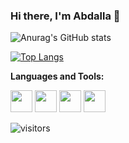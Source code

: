 ### Hi there, I'm Abdalla 👋

![Anurag's GitHub stats](https://github-readme-stats.vercel.app/api?username=abdullahsalah96&show_icons=true&theme=dark&count_private=true&include_all_commits=true)

[![Top Langs](https://github-readme-stats.vercel.app/api/top-langs/?username=abdullahsalah96&layout=compact&theme=dark)](https://github.com/anuraghazra/github-readme-stats)

**Languages and Tools:**  

<code><img height="35" src="https://upload.wikimedia.org/wikipedia/commons/9/9d/Swift_logo.svg"></code>
<code><img height="35" src="https://upload.wikimedia.org/wikipedia/commons/1/18/ISO_C%2B%2B_Logo.svg"></code>
<code><img height="35" src="https://upload.wikimedia.org/wikipedia/commons/f/f8/Python_logo_and_wordmark.svg"></code>
<code><img height="35" src="https://upload.wikimedia.org/wikipedia/en/3/30/Java_programming_language_logo.svg"></code>




![visitors](https://visitor-badge.laobi.icu/badge?page_id=a-abdellatif98.a-abdellatif98)
<!--
**abdullahsalah96/abdullahsalah96** is a ✨ _special_ ✨ repository because its `README.md` (this file) appears on your GitHub profile.

Here are some ideas to get you started:

- 🔭 I’m currently working on ...
- 🌱 I’m currently learning ...
- 👯 I’m looking to collaborate on ...
- 🤔 I’m looking for help with ...
- 💬 Ask me about ...
- 📫 How to reach me: ...
- 😄 Pronouns: ...
- ⚡ Fun fact: ...
-->
